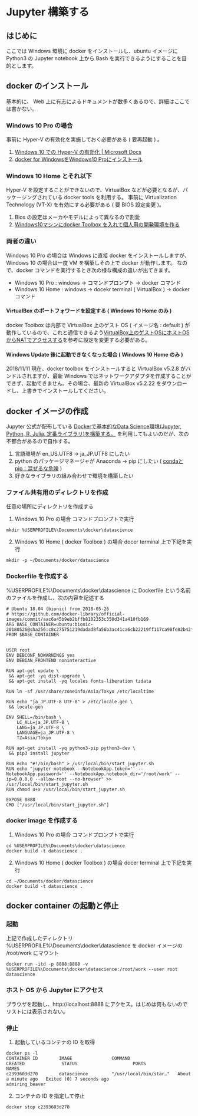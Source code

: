 # Jupyter 構築する

## はじめに
ここでは Windows 環境に docker をインストールし、ubuntu イメージに Python3 の Jupyter notebook 上から Bash を実行できるようにすることを目的とします。

## docker のインストール
基本的に、 Web 上に有志によるドキュメントが数多くあるので、詳細はここでは書かない。

### Windows 10 Pro の場合
事前に Hyper-V の有効化を実施しておく必要がある ( 要再起動 ) 。

1. [Windows 10 での Hyper-V の有効化 | Microsoft Docs](https://docs.microsoft.com/ja-jp/virtualization/hyper-v-on-windows/quick-start/enable-hyper-v)
2. [docker for WindowsをWindows10 Proにインストール](https://qiita.com/anikundesu/items/7ecf20b7e8a60f8439a8)

### Windows 10 Home とそれ以下
Hyper-V を設定することができないので、VirtualBox などが必要となるが、パッケージングされている docker tools を利用する。
事前に Virtualization Technology (VT-X) を有効にする必要がある ( 要 BIOS 設定変更 )。
1. Bios の設定はメーカやモデルによって異なるので割愛
2. [Windows10マシンにdocker Toolbox を入れて個人用の開発環境を作る](https://qiita.com/osuo/items/99a2b7413ce75f8217be)

### 両者の違い
Windows 10 Pro の場合は Windows に直接 docker をインストールしますが、Windows 10 の場合は一度 VM を構築しその上で docker が動作します。
なので、docker コマンドを実行するとき次の様な構成の違いが出てきます。

 - Windows 10 Pro : windows → コマンドプロンプト → docker コマンド
 - Windows 10 Home : windows → docekr terminal ( VirtualBox ) → docker コマンド

#### VirtualBox のポートフォワードを設定する ( Windows 10 Home のみ )
docker Toolbox は内部で VirtualBox 上のゲスト OS ( イメージ名 : default ) が動作しているので、これと通信できるよう[VirtualBox上のゲストOSにホストOSからNATでアクセスする]( https://www.karakaram.com/virtualbox-port-fowarding)を参考に設定を変更する必要がある。

#### Windows Update 後に起動できなくなった場合 ( Windows 10 Home のみ )
2018/11/11 現在、docker toolbox をインストールすると VirtualBox v5.2.8 がバンドルされますが、最新 Windows ではネットワークアダプタを作成することができず、起動できません。その場合、最新の VirtualBox v5.2.22 をダウンロードし、上書きでインストールしてください。

## docker イメージの作成
Jupyter 公式が配布している [Dockerで基本的なData Science環境(Jupyter, Python, R, Julia, 定番ライブラリ)を構築する。](https://qiita.com/y4m3/items/c2703d4e131e05084b7b) を利用してもよいのだが、次の不都合があるので自作する。

1. 言語環境が en_US.UTF8 → ja_JP.UTF8 にしたい
2. python のパッケージマネージャが Anaconda → pip にしたい
( [condaとpip：混ぜるな危険](http://onoz000.hatenablog.com/entry/2018/02/11/142347) )
3. 好きなライブラリの組み合わせで環境を構築したい

### ファイル共有用のディレクトリを作成
任意の場所にディレクトリを作成する

1. Windows 10 Pro の場合
コマンドプロンプトで実行
```
mkdir %USERPROFILE%\Documents\docker\datascience
```
2. Windows 10 Home ( docker Toolbox ) の場合
docer terminal 上で下記を実行
```
mkdir -p ~/Documents/docker/datascience
```

### Dockerfile を作成する
%USERPROFILE%\Documents\docker\datascience に Dockerfile という名前のファイルを作成し、次の内容を記述する

```
# Ubuntu 18.04 (bionic) from 2018-05-26
# https://github.com/docker-library/official-images/commit/aac6a45b9eb2bffb8102353c350d341a410fb169
ARG BASE_CONTAINER=ubuntu:bionic-20180526@sha256:c8c275751219dadad8fa56b3ac41ca6cb22219ff117ca98fe82b42f24e1ba64e
FROM $BASE_CONTAINER


USER root
ENV DEBCONF_NOWARNINGS yes
ENV DEBIAN_FRONTEND noninteractive

RUN apt-get update \
 && apt-get -yq dist-upgrade \
 && apt-get install -yq locales fonts-liberation tzdata

RUN ln -sf /usr/share/zoneinfo/Asia/Tokyo /etc/localtime

RUN echo "ja_JP.UTF-8 UTF-8" > /etc/locale.gen \
 && locale-gen

ENV SHELL=/bin/bash \
    LC_ALL=ja_JP.UTF-8 \
    LANG=ja_JP.UTF-8 \
    LANGUAGE=ja_JP.UTF-8 \
    TZ=Asia/Tokyo

RUN apt-get install -yq python3-pip python3-dev \
 && pip3 install jupyter

RUN echo "#!/bin/bash" > /usr/local/bin/start_jupyter.sh
RUN echo "jupyter notebook --NotebookApp.token='' --NotebookApp.password='' --NotebookApp.notebook_dir='/root/work' --ip=0.0.0.0 --allow-root --no-browser" >> /usr/local/bin/start_jupyter.sh
RUN chmod u+x /usr/local/bin/start_jupyter.sh

EXPOSE 8888
CMD ["/usr/local/bin/start_jupyter.sh"]
```

### docker image を作成する
1. Windows 10 Pro の場合
コマンドプロンプトで実行
```
cd %USERPROFILE%\Documents\docker\datascience
docker build -t datascience .
```
2. Windows 10 Home ( docker Toolbox ) の場合
docer terminal 上で下記を実行
```
cd ~/Documents/docker/datascience
docker build -t datascience .
```

## docker container の起動と停止
### 起動
上記で作成したディレクトリ %USERPROFILE%\Documents\docker\datascience を docker イメージの /root/work にマウント
```
docker run -itd -p 8888:8888 -v %USERPROFILE%\Documents\docker\datascience:/root/work --user root datascience
```

### ホスト OS から Jupyter にアクセス
ブラウザを起動し、http://localhost:8888 にアクセス。はじめは何もないのでリストには表示されない。

### 停止
1. 起動しているコンテナの ID を取得
```
docker ps -l
CONTAINER ID        IMAGE               COMMAND                   CREATED              STATUS                     PORTS               NAMES
c2393603d270        datascience         "/usr/local/bin/star…"   About a minute ago   Exited (0) 7 seconds ago                       admiring_beaver
```
2. コンテナの ID を指定して停止
```
docker stop c2393603d270
```
